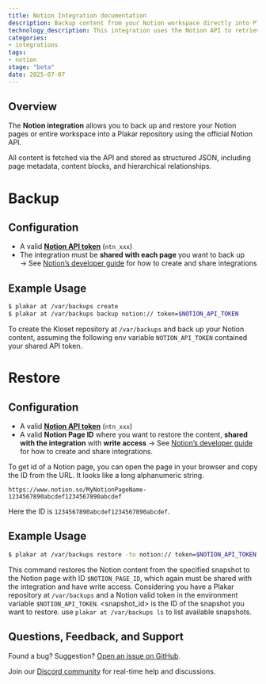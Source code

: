```yaml
---
title: Notion Integration documentation
description: Backup content from your Notion workspace directly into Plakar — fast, structured, and API-driven.
technology_description: This integration uses the Notion API to retrieve structured JSON representations of your workspace and pages.
categories: 
- integrations
tags:
- notion
stage: "beta"
date: 2025-07-07
---
```


## Overview

The **Notion integration** allows you to back up and restore your Notion pages or entire workspace into a Plakar repository using the official Notion API.

All content is fetched via the API and stored as structured JSON, including page metadata, content blocks, and hierarchical relationships.

# Backup

## Configuration

- A valid [**Notion API token**](https://www.notion.com/my-integrations) (`ntn_xxx`)
- The integration must be **shared with each page** you want to back up  
  → See [Notion’s developer guide](https://developers.notion.com/docs/getting-started#step-1-create-an-integration) for how to create and share integrations

## Example Usage

```sh
$ plakar at /var/backups create
$ plakar at /var/backups backup notion:// token=$NOTION_API_TOKEN
```

To create the Kloset repository at ```/var/backups``` and back up your Notion content, assuming the following env variable ```NOTION_API_TOKEN``` contained your shared API token.



# Restore

## Configuration

- A valid [**Notion API token**](https://www.notion.com/my-integrations) (`ntn_xxx`)
- A valid **Notion Page ID** where you want to restore the content, **shared with the integration** with **write access**
  → See [Notion’s developer guide](https://developers.notion.com/docs/getting-started#step-1-create-an-integration) for how to create and share integrations.

To get id of a Notion page, you can open the page in your browser and copy the ID from the URL. It looks like a long alphanumeric string.
```
https://www.notion.so/MyNotionPageName-1234567890abcdef1234567890abcdef
```
Here the ID is `1234567890abcdef1234567890abcdef`.

## Example Usage

```sh
$ plakar at /var/backups restore -to notion:// token=$NOTION_API_TOKEN rootId=$NOTION_PAGE_ID <snapshot_id>
```

This command restores the Notion content from the specified snapshot to the Notion page with ID `$NOTION_PAGE_ID`, which again must be shared with the integration and have write access.
Considering you have a Plakar repository at `/var/backups` and a Notion valid token in the environment variable `$NOTION_API_TOKEN`.
<snapshot_id> is the ID of the snapshot you want to restore. use `plakar at /var/backups ls` to list available snapshots.


## Questions, Feedback, and Support

Found a bug? Suggestion? [Open an issue on GitHub](https://github.com/PlakarKorp/integration-notion/issues/new).

Join our [Discord community](https://discord.gg/xjkbsWgyDZ) for real-time help and discussions.
